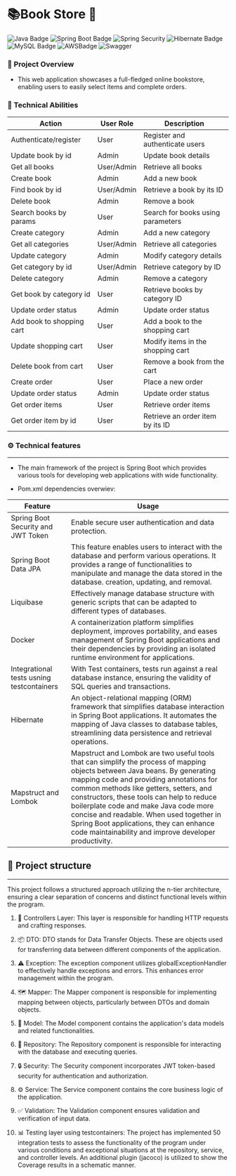 # 📚Book Store 🔖
 ![Java Badge](https://img.shields.io/badge/Java-ED8B00?style=for-the-badge&logo=openjdk&logoColor=white) ![Spring Boot Badge](https://img.shields.io/badge/Spring_Boot-F2F4F9?style=for-the-badge&logo=spring-boot)  ![Spring Security](https://img.shields.io/badge/Spring_Security-6DB33F?style=for-the-badge&logo=Spring-Security&logoColor=white) ![Hibernate Badge](https://img.shields.io/badge/Hibernate-59666C?style=for-the-badge&logo=Hibernate&logoColor=white) ![MySQL Badge](https://img.shields.io/badge/MySQL-005C84?style=for-the-badge&logo=mysql&logoColor=white) ![AWSBadge](https://img.shields.io/badge/Amazon_AWS-FF9900?style=for-the-badge&logo=amazonaws&logoColor=white)    ![Swagger](https://img.shields.io/badge/Swagger-85EA2D?style=for-the-badge&logo=Swagger&logoColor=white)



### 📖 Project Overview 
- This web application showcases a full-fledged online bookstore, enabling users to easily select items and complete orders.
### 🌅 Technical Abilities
| Action                     | User Role               | Description                    |
|---------------------------|-------------------------|--------------------------------|
| Authenticate/register      | User                    | Register and authenticate users |
| Update book by id         | Admin                   | Update book details             |
| Get all books             | User/Admin              | Retrieve all books              |
| Create book               | Admin                   | Add a new book                  |
| Find book by id           | User/Admin              | Retrieve a book by its ID       |
| Delete book               | Admin                   | Remove a book                   |
| Search books by params    | User                    | Search for books using parameters |
| Create category           | Admin                   | Add a new category              |
| Get all categories        | User/Admin              | Retrieve all categories         |
| Update category           | Admin                   | Modify category details         |
| Get category by id        | User/Admin              | Retrieve category by ID         |
| Delete category           | Admin                   | Remove a category               |
| Get book by category id   | User                    | Retrieve books by category ID   |
| Update order status       | Admin                   | Update order status             |
| Add book to shopping cart | User                    | Add a book to the shopping cart |
| Update shopping cart      | User                    | Modify items in the shopping cart |
| Delete book from cart     | User                    | Remove a book from the cart     |
| Create order              | User                    | Place a new order               |
| Update order status       | Admin                   | Update order status             |
| Get order items           | User                    | Retrieve order items            |
| Get order item by id      | User                    | Retrieve an order item by its ID|



### ⚙️ Technical features
---
- The main framework of the project is Spring Boot which provides various tools for developing web applications with wide functionality.

- Pom.xml dependencies overwiev:

| Feature                           | Usage                                                                  |
|----------------------------------|------------------------------------------------------------------------------|
| Spring Boot Security and JWT Token | Enable secure user authentication and data protection.                      |
| Spring Boot Data JPA                | This feature enables users to interact with the database and perform various operations. It provides a range of functionalities to manipulate and manage the data stored in the database. creation, updating, and removal.        |
| Liquibase          | Effectively manage database structure with generic scripts that can be adapted to different types of databases.  |
| Docker                  | A containerization platform simplifies deployment, improves portability, and eases management of Spring Boot applications and their dependencies by providing an isolated runtime environment for applications. |
| Integrational tests usning testcontainers                    | With Test containers, tests run against a real database instance, ensuring the validity of SQL queries and transactions.                 |
| Hibernate          | An object-relational mapping (ORM) framework that simplifies database interaction in Spring Boot applications. It automates the mapping of Java classes to database tables, streamlining data persistence and retrieval operations.                                            |
| Mapstruct and Lombok              |Mapstruct and Lombok are two useful tools that can simplify the process of mapping objects between Java beans. By generating mapping code and providing annotations for common methods like getters, setters, and constructors, these tools can help to reduce boilerplate code and make Java code more concise and readable. When used together in Spring Boot applications, they can enhance code maintainability and improve developer productivity.|





## 🧱 Project structure 
--- 
This project follows a structured approach utilizing the n-tier architecture, ensuring a clear separation of concerns and distinct functional levels within the program.

1. 🎯 Controllers Layer: This layer is responsible for handling HTTP requests and crafting responses. 

2.  📦 DTO: DTO stands for Data Transfer Objects. These are objects used for transferring data between different components of the application. 

3. ⚠️ Exception: The exception component utilizes globalExceptionHandler to effectively handle exceptions and errors. This enhances error management within the program. 

4. 🗺️ Mapper: The Mapper component is responsible for implementing mapping between objects, particularly between DTOs and domain objects. 

5. 🧩 Model: The Model component contains the application's data models and related functionalities. 

6. 🏦 Repository: The Repository component is responsible for interacting with the database and executing queries. 

7. 🔒 Security: The Security component incorporates JWT token-based security for authentication and authorization. 

8. ⚙️ Service: The Service component contains the core business logic of the application. 

9. ✅ Validation: The Validation component ensures validation and verification of input data.
10. 📊 Testing layer using testcontainers: The project has implemented 50 integration tests to assess the functionality of the program under various conditions and exceptional situations at the repository, service, and controller levels. An additional plugin (jacoco) is utilized to show the Coverage results in a schematic manner.

